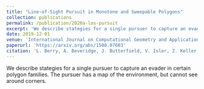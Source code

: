 ```yaml
---
title: "Line-of-Sight Pursuit in Monotone and Sweepable Polygons"
collection: publications
permalink: /publication/2020a-los-pursuit
excerpt: 'We describe stategies for a single pursuer to capture an evader in certain polygon families. The pursuer has a map of the environment, but cannot see around corners.'
date: 2019-12-01
venue: 'International Journal on Computational Geometry and Applications'
paperurl: 'https://arxiv.org/abs/1508.07603'
citation: 'L. Berry, A. Beveridge, J. Butterfield, V. Isler, Z. Keller, A. Shine, J. Wang,  Line-of-Sight Pursuit in Monotone and Scallop Polygons, International Journal on Computational Geometry and Applications,  Vol. 29, No. 4 (2019) 307–351.' 
---
```


We describe stategies for a single pursuer to capture an evader in certain polygon families. The pursuer has a map of the environment, but cannot see around corners.
